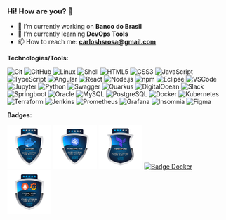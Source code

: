 ### Hi! How are you? 👋

- 🔭 I’m currently working on **Banco do Brasil**
- 🌱 I’m currently learning **DevOps Tools**
- 📫 How to reach me: **carloshsrosa@gmail.com**
<!-- - 👯 I’m looking to collaborate on ...
- 🤔 I’m looking for help with ...
- 💬 Ask me about ... 
- 😄 Pronouns: ...
- ⚡ Fun fact: ... -->


**Technologies/Tools:**

![Git](https://img.shields.io/badge/-Git-000?&logo=git)
![GitHub](https://img.shields.io/badge/-GitHub-000000?&logo=github)
![Linux](https://img.shields.io/badge/-Linux-000?&logo=Linux&logoColor=FCC624)
![Shell](https://img.shields.io/badge/-Shell-000?&logo=gnubash)
![HTML5](https://img.shields.io/badge/-HTML5-000?&logo=html5)
![CSS3](https://img.shields.io/badge/-CSS-000?&logo=css3&logoColor=1572B6)
![JavaScript](https://img.shields.io/badge/-JavaScript-000000?&logo=javascript)
![TypeScript](https://img.shields.io/badge/-typescript-000?&logo=typescript)
![Angular](https://img.shields.io/badge/-Angular-000?&logo=Angular)
![React](https://img.shields.io/badge/-React-000?&logo=React)
![Node.js](https://img.shields.io/badge/-Node-000?&logo=node.js)
![npm](https://img.shields.io/badge/-npm-000000?&logo=npm)
![Eclipse](https://img.shields.io/badge/-Eclipse-000?&logo=Eclipse)
![VSCode](https://img.shields.io/badge/-VSCode-000?&logo=Visual%20Studio%20Code&logoColor=007ACC)
![Jupyter](https://img.shields.io/badge/-Jupyter-000000?style=flat&logo=jupyter)
![Python](https://img.shields.io/badge/-Python-000000?style=flat&logo=python)
![Swagger](https://img.shields.io/badge/-Swagger-000?&logo=Swagger)
![Quarkus](https://img.shields.io/badge/-Quarkus-000?&logo=Quarkus)
![DigitalOcean](https://img.shields.io/badge/-DigitalOcean-000?&logo=DigitalOcean)
![Slack](https://img.shields.io/badge/-Slack-000?&logo=slack&logoColor=1572B6)
![Springboot](https://img.shields.io/badge/-Springboot-000?&logo=springboot)
![Oracle](https://img.shields.io/badge/-Oracle-000000?style=flat&logo=oracle&logoColor=F80000)
![MySQL](https://img.shields.io/badge/-MySQL-000?&logo=MySQL)
![PostgreSQL](https://img.shields.io/badge/-PostgreSQL-000?&logo=postgresql&logoColor=336791)
![Docker](https://img.shields.io/badge/-Docker-000?&logo=Docker)
![Kubernetes](https://img.shields.io/badge/-Kubernetes-000?&logo=Kubernetes)
![Terraform](https://img.shields.io/badge/-Terraform-000?&logo=Terraform&logoColor=7B42BC)
![Jenkins](https://img.shields.io/badge/-Jenkins-000?&logo=Jenkins)
![Prometheus](https://img.shields.io/badge/-Prometheus-000?&logo=Prometheus)
![Grafana](https://img.shields.io/badge/-Grafana-000?&logo=grafana)
![Insomnia](https://img.shields.io/badge/-Insomnia-000000?style=flat&logo=Insomnia&logoColor=4000BF)
![Figma](https://img.shields.io/badge/-Figma-000000?style=flat&logo=figma)


**Badges:**

<div>
<a href="https://badgr.com/public/assertions/W1ZhFqJaTDiGs57ATdMINg" target="_blank"><img src="./images/imgBadgeDocker.png" alt="Badge Docker" width="100px" height="100px"></a>
<a href="https://badgr.com/public/assertions/jQxjFxDKSbapcvoknVx7rw" target="_blank"><img src="./images/imgBadgeKubernetes.png" alt="Badge Kubernetes" width="100px" height="100px"></a>
<a href="https://badgr.com/public/assertions/6lRzjtm6Tka8KnorYZQdFw" target="_blank"><img src="./images/imgBadgeTerraform.png" alt="Badge Terraform" width="100px" height="100px"></a>
<a href="https://badgr.com/public/assertions/W1ZhFqJaTDiGs57ATdMINg" target="_blank"><img src="https://media.badgr.com/uploads/badges/assertion-LnAh-Y77RoudGKkGkppJ4w.png" alt="Badge Docker" width="100px" height="100px"></a>
<a href="https://badgr.com/public/assertions/86VEFSZbSxyjBiH-YY60fg" target="_blank"><img src="./images/imgBadgePrometheusGrafana.png" alt="Badge Prometheus and Grafana" width="100px" height="100px"></a>
</div>
